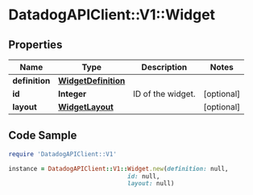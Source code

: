 # DatadogAPIClient::V1::Widget

## Properties

Name | Type | Description | Notes
------------ | ------------- | ------------- | -------------
**definition** | [**WidgetDefinition**](WidgetDefinition.md) |  | 
**id** | **Integer** | ID of the widget. | [optional] 
**layout** | [**WidgetLayout**](WidgetLayout.md) |  | [optional] 

## Code Sample

```ruby
require 'DatadogAPIClient::V1'

instance = DatadogAPIClient::V1::Widget.new(definition: null,
                                 id: null,
                                 layout: null)
```


